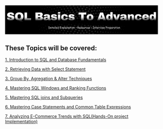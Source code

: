 ![SQL-From-Basics-to-Advanced](./Assets/SQL-poster%20(1).png)


## These Topics will be covered:

[1. Introduction to SQL and Database Fundamentals]()

[2. Retrieving Data with Select Statement]()

[3. Group By, Agregation & Alter Techniques]()

[4. Mastering SQL Windows and Ranking Functions]()

[5. Mastering SQL joins and Subqueries]()

[6. Mastering Case Statements and Common Table Expressions]()

[7. Analyzing E-Commerce Trends with SQL(Hands-On project Implementation)]()
